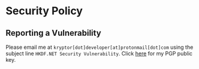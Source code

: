 # Security Policy
## Reporting a Vulnerability

Please email me at ```kryptor[dot]developer[at]protonmail[dot]com``` using the subject line ```HKDF.NET Security Vulnerability```. Click [here](https://kryptor.co.uk/kryptor_email_key.asc) for my PGP public key.


